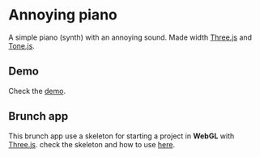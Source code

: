 # Annoying piano

A simple piano (synth) with an annoying sound. Made width [Three.js](http://threejs.org/) and [Tone.js](https://tonejs.github.io/).

## Demo

Check the [demo](https://kevrmnd.github.io/annoying-piano/).

## Brunch app

This brunch app use a skeleton for starting a project in **WebGL** with [Three.js](http://threejs.org/).  check the skeleton and how to use [here](https://github.com/jeremboo/brunch-threejs-es2015).
